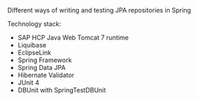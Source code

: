 Different ways of writing and testing JPA repositories in Spring

Technology stack:

 - SAP HCP Java Web Tomcat 7 runtime
 - Liquibase
 - EclipseLink
 - Spring Framework
 - Spring Data JPA
 - Hibernate Validator
 - JUnit 4
 - DBUnit with SpringTestDBUnit
